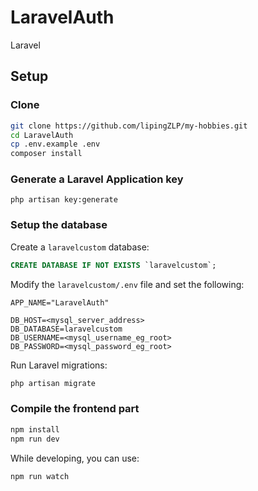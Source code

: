 # LaravelAuth

Laravel

## Setup

### Clone

```sh
git clone https://github.com/lipingZLP/my-hobbies.git
cd LaravelAuth
cp .env.example .env
composer install
```

### Generate a Laravel Application key

```
php artisan key:generate
```

### Setup the database

Create a `laravelcustom` database:

```sql
CREATE DATABASE IF NOT EXISTS `laravelcustom`;
```

Modify the `laravelcustom/.env` file and set the following:

```
APP_NAME="LaravelAuth"

DB_HOST=<mysql_server_address>
DB_DATABASE=laravelcustom
DB_USERNAME=<mysql_username_eg_root>
DB_PASSWORD=<mysql_password_eg_root>
```


Run Laravel migrations:
```sh
php artisan migrate
```


### Compile the frontend part

```sh
npm install
npm run dev
```

While developing, you can use:

```sh
npm run watch
```


